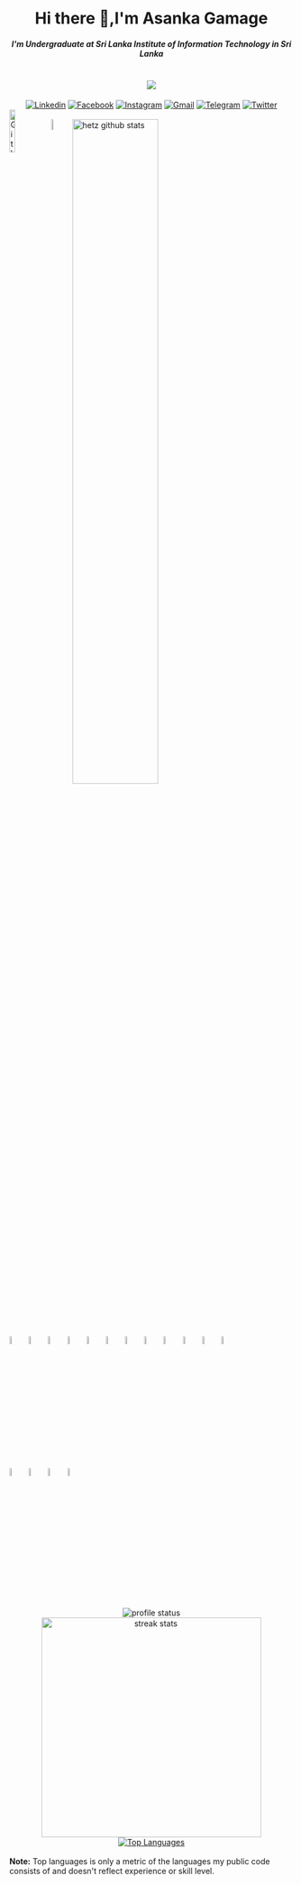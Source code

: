 <h1 align="center">Hi there 👋,I'm Asanka Gamage </h1>
<h5 align="center">I'm Undergraduate at Sri Lanka Institute of Information Technology in Sri Lanka </h5>
<h1 align="center">
 <img src="https://readme-typing-svg.herokuapp.com/?font=Righteous&size=25&center=true&vCenter=true&width=500&height=70&duration=5000&lines=Welcome+to+my+github+profile!;+I'm+a+fullstack+Developer!;" />
</h1>


 <div align="center">
        <a href="https://www.linkedin.com/in/asanka-gamage-3816211a0/"><img alt="Linkedin" title="Asanka gamage"                src="https://img.shields.io/badge/LinkedIn-0077B5?style=for-the-badge&logo=linkedin&logoColor=white"></a>
        <a href="https://www.facebook.com/profile.php?id=100008554757007"><img alt="Facebook" title="Asanka FB"                 src="https://img.shields.io/badge/Facebook-1877F2?style=for-the-badge&logo=facebook&logoColor=white"></a>
        <a href="https://www.instagram.com/asankamadushan4666/"><img alt="Instagram" title="Asanka"                             src="https://img.shields.io/badge/Instagram-E4405F?style=for-the-badge&logo=instagram&logoColor=white"></a>
        <a href="asankagamage1998@gmail.com"><img alt="Gmail" title="Asanka" 
        src="https://img.shields.io/badge/Gmail-D14836?style=for-the-badge&logo=gmail&logoColor=white"></a>
        <a href="https://t.me/Asanka_gamage"><img alt="Telegram" title="Asanka Telegram"                                        src="https://img.shields.io/badge/Telegram-2CA5E0?style=for-the-badge&logo=telegram&logoColor=white"></a>
        <a href="https://twitter.com/home"><img alt="Twitter" title="thisara Twitter"                                           src="https://img.shields.io/badge/Twitter-1DA1F2?style=for-the-badge&logo=twitter&logoColor=white"></a>
</div>
  


<img width="14%" align="left" alt="Github" src="https://user-images.githubusercontent.com/43540833/134823762-91291ff3-c093-434c-9841-f136d5151732.gif"/>
<br>
<img width="7%" align="left" alt="Github" src="https://user-images.githubusercontent.com/43540833/134823765-28abffbe-ecb8-4bc7-b86e-18ee460d958d.gif"/>

  <img width="55%" align="center" alt="hetz github stats" src="https://github-readme-stats.vercel.app/api?username=asankagamage98&show_icons=true&hide_border=true&theme=radical"/>

<code><img width="6%" src="https://www.vectorlogo.zone/logos/java/java-vertical.svg"></code>
<code><img width="6%" src="https://www.vectorlogo.zone/logos/reactjs/reactjs-ar21.svg"></code>
<code><img width="6%" src="https://cdn.worldvectorlogo.com/logos/react-native-1.svg"></code>
<code><img width="6%" src="https://www.vectorlogo.zone/logos/springio/springio-ar21.svg"></code>
<code><img width="6%" src="https://www.vectorlogo.zone/logos/vuejs/vuejs-ar21.svg"></code>
<code><img width="6%" src="https://www.vectorlogo.zone/logos/nodejs/nodejs-ar21.svg"></code>
<code><img width="6%" src="https://www.vectorlogo.zone/logos/android/android-ar21.svg"></code>
<code><img width="6%" src="https://www.vectorlogo.zone/logos/expressjs/expressjs-ar21.svg"></code>
<code><img width="6%" src="https://www.vectorlogo.zone/logos/gnu_bash/gnu_bash-ar21.svg"></code>
<code><img width="6%" src="https://www.vectorlogo.zone/logos/javascript/javascript-ar21.svg"></code>
<code><img width="6%" src="https://www.vectorlogo.zone/logos/typescriptlang/typescriptlang-ar21.svg"></code>
<code><img width="6%" src="https://www.vectorlogo.zone/logos/gnu_bash/gnu_bash-ar21.svg"></code>
<br/>
<code><img width="6%" src="https://www.vectorlogo.zone/logos/jupyter/jupyter-ar21.svg"></code>
<code><img width="6%" src="https://www.vectorlogo.zone/logos/firebase/firebase-ar21.svg"></code>
<code><img width="6%" src="https://www.vectorlogo.zone/logos/mongodb/mongodb-ar21.svg"></code>
<code><img width="6%" src="https://www.vectorlogo.zone/logos/mysql/mysql-ar21.svg"></code>

<div  align="center">
    <img  src="http://github-profile-summary-cards.vercel.app/api/cards/profile-details?username=asankagamage98&theme=radical" alt="profile status"/>
</div>


<div  align="center" >
    <img width="390" src="http://github-profile-summary-cards.vercel.app/api/cards/repos-per-language?username=asankagamage98&theme=radical" alt="streak stats"/>

<a href="https://github.com/asankagamage98/github-readme-stats">
        <img alt="Top Languages" src="https://github-readme-stats.vercel.app/api/top-langs/?username=asankagamage98&langs_count=8&count_private=true&layout=compact&theme=react&hide_border=true&bg_color=0D1117" />
    </a>
</div>


 

 


  <br/>
  <b>Note:</b> Top languages is only a metric of the languages my public code consists of and doesn't reflect experience or skill level.



